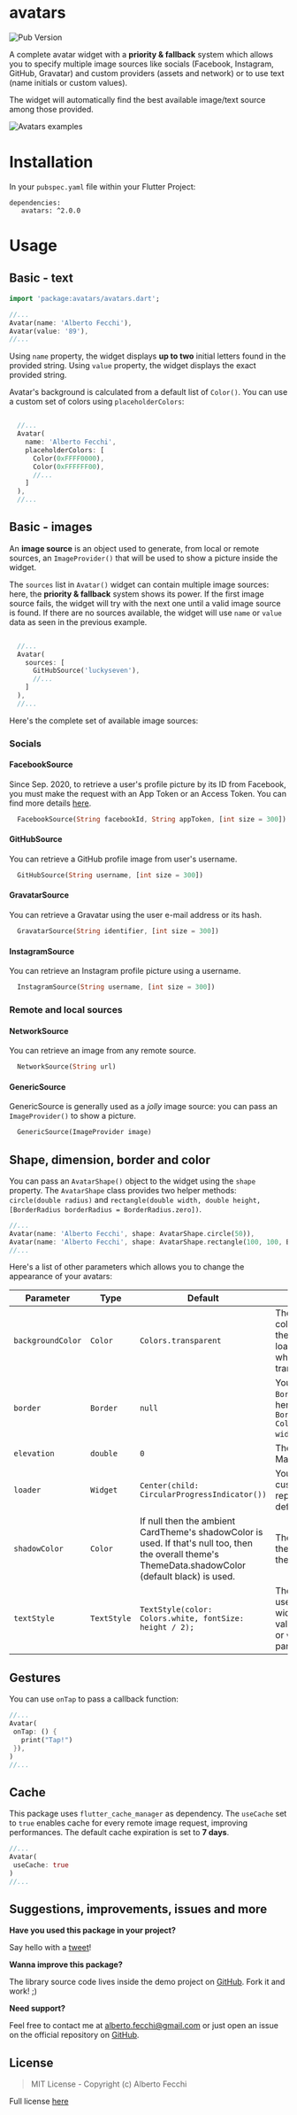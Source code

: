 # avatars

![Pub Version](https://img.shields.io/pub/v/avatars)

A complete avatar widget with a **priority & fallback** system which allows you to specify multiple image sources like socials (Facebook, Instagram, GitHub, Gravatar) and custom providers (assets and network) or to use text (name initials or custom values). 

The widget will automatically find the best available image/text source among those provided.

![Avatars examples](https://github.com/luckyseven/avatars/blob/master/screenshots/example.png?raw=true)

# Installation

In your `pubspec.yaml` file within your Flutter Project: 
         
    dependencies:
       avatars: ^2.0.0

# Usage

## Basic - text
         
   ```dart
  import 'package:avatars/avatars.dart';
   
  //...
  Avatar(name: 'Alberto Fecchi'),
  Avatar(value: '89'),
  //...
   ```

Using `name` property, the widget displays **up to two** initial letters found in the provided string.
Using `value` property, the widget displays the exact provided string.

Avatar's background is calculated from a default list of `Color()`. You can use a custom set of colors using `placeholderColors`:

```dart

  //...
  Avatar(
    name: 'Alberto Fecchi',
    placeholderColors: [
      Color(0xFFFF0000),
      Color(0xFFFFFF00),
      //...
    ] 
  ),
  //...
```

## Basic - images

An **image source** is an object used to generate, from local or remote sources, an `ImageProvider()` that will be used to show a picture inside the widget.

The `sources` list in `Avatar()` widget can contain multiple image sources: here, the **priority & fallback** system shows its power. If the first image source fails, the widget will try with the next one until a valid image source is found. If there are no sources available, the widget will use `name` or `value` data as seen in the previous example.

```dart

  //...
  Avatar(
    sources: [
      GitHubSource('luckyseven'),
      //...
    ]   
  ),
  //...
```

Here's the complete set of available image sources:

### Socials

#### FacebookSource
Since Sep. 2020, to retrieve a user's profile picture by its ID from Facebook, you must make the request with an App Token or an Access Token.
You can find more details [here](https://developers.facebook.com/docs/graph-api/reference/user/picture/).
```dart
  FacebookSource(String facebookId, String appToken, [int size = 300])
```

#### GitHubSource
You can retrieve a GitHub profile image from user's username.
```dart
  GitHubSource(String username, [int size = 300])
```

#### GravatarSource
You can retrieve a Gravatar using the user e-mail address or its hash.
```dart
  GravatarSource(String identifier, [int size = 300])
```

#### InstagramSource
You can retrieve an Instagram profile picture using a username.
```dart
  InstagramSource(String username, [int size = 300])
```

### Remote and local sources

#### NetworkSource
You can retrieve an image from any remote source.
```dart
  NetworkSource(String url)
```

#### GenericSource
GenericSource is generally used as a *jolly* image source: you can pass an `ImageProvider()` to show a picture.
```dart
  GenericSource(ImageProvider image)
```

## Shape, dimension, border and color

You can pass an `AvatarShape()` object to the widget using the `shape` property. The `AvatarShape` class provides two helper methods: `circle(double radius)` and `rectangle(double width, double height, [BorderRadius borderRadius = BorderRadius.zero])`.

   ```dart
  //...
  Avatar(name: 'Alberto Fecchi', shape: AvatarShape.circle(50)),
  Avatar(name: 'Alberto Fecchi', shape: AvatarShape.rectangle(100, 100, BorderRadius.all(new Radius.circular(20.0)))),
  //...
   ```

Here's a list of other parameters which allows you to change the appearance of your avatars:


| Parameter | Type | Default | Description |
|---|---|---|---|
| `backgroundColor` | `Color` | `Colors.transparent` | The background color used when the image is loading and/or when you load a transparent PNG. |
| `border` | `Border` | `null` | You can pass a `Border` object here. Ex. `Border.all(color: Colors.blue, width: 3)`. |
| `elevation` | `double` | `0` | The standard Material elevation. |
| `loader` | `Widget` | `Center(child: CircularProgressIndicator())` | You can pass any custom Widget to replace the default loader. |
| `shadowColor` | `Color` | If null then the ambient CardTheme's shadowColor is used. If that's null too, then the overall theme's ThemeData.shadowColor (default black) is used. | The color to paint the shadow below the avatar. |
| `textStyle` | `TextStyle` | `TextStyle(color: Colors.white, fontSize: height / 2);` | The TextStyle used when your widget uses text values from `name` or `value` parameters. |


## Gestures

You can use `onTap` to pass a callback function:

   ```dart
  //...
  Avatar(
    onTap: () {
      print("Tap!")
    }),
  )
  //...
   ```

## Cache

This package uses `flutter_cache_manager` as dependency. The `useCache` set to `true` enables cache for every remote image request, improving performances. The default cache expiration is set to **7 days**.

  ```dart
 //...
 Avatar(
   useCache: true
 )
 //...
  ```

## Suggestions, improvements, issues and more

**Have you used this package in your project?**

Say hello with a [tweet](https://twitter.com/luckysevenrox)!

**Wanna improve this package?**

The library source code lives inside the demo project on [GitHub](https://github.com/luckyseven/avatars). Fork it and work! ;)

**Need support?**

Feel free to contact me at [alberto.fecchi@gmail.com](alberto.fecchi@gmail.com) or just open an issue on the official repository on [GitHub](https://github.com/luckyseven/avatars).

## License

> MIT License - Copyright (c) Alberto Fecchi

Full license [here](LICENSE)